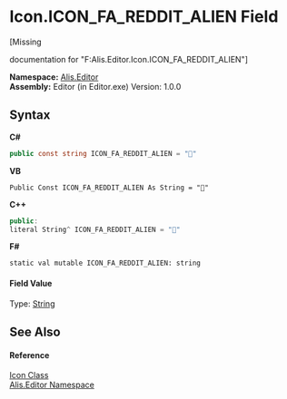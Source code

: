 # Icon.ICON_FA_REDDIT_ALIEN Field
 

\[Missing <summary> documentation for "F:Alis.Editor.Icon.ICON_FA_REDDIT_ALIEN"\]

**Namespace:**&nbsp;<a href="b150ade4-39de-a232-5f06-d3cdc1b2c538">Alis.Editor</a><br />**Assembly:**&nbsp;Editor (in Editor.exe) Version: 1.0.0

## Syntax

**C#**<br />
``` C#
public const string ICON_FA_REDDIT_ALIEN = ""
```

**VB**<br />
``` VB
Public Const ICON_FA_REDDIT_ALIEN As String = ""
```

**C++**<br />
``` C++
public:
literal String^ ICON_FA_REDDIT_ALIEN = ""
```

**F#**<br />
``` F#
static val mutable ICON_FA_REDDIT_ALIEN: string
```


#### Field Value
Type: <a href="https://docs.microsoft.com/dotnet/api/system.string" target="_blank">String</a>

## See Also


#### Reference
<a href="cc0f883c-67f8-f772-c6d7-a60b129f22a7">Icon Class</a><br /><a href="b150ade4-39de-a232-5f06-d3cdc1b2c538">Alis.Editor Namespace</a><br />